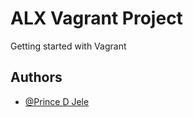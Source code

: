 
# ALX Vagrant Project 

Getting started with Vagrant



## Authors

- [@Prince D Jele](https://www.github.com/umlamulankunzi)


